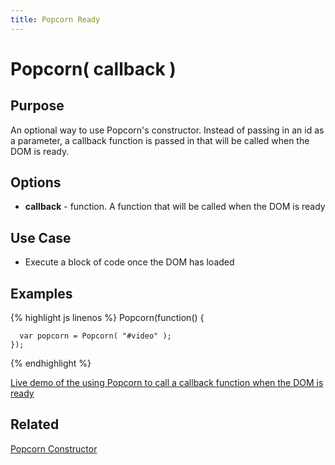 ```yaml
---
title: Popcorn Ready 
---
```

# Popcorn( callback ) #

## Purpose ##

An optional way to use Popcorn's constructor.  Instead of passing in an id as a parameter, a callback function is passed in that will be called when the DOM is ready.

## Options ##

* **callback** - function.  A function that will be called when the DOM is ready 

## Use Case ##

* Execute a block of code once the DOM has loaded 

## Examples ##

{% highlight js linenos %}
    Popcorn(function() {
      
      var popcorn = Popcorn( "#video" );
    });
{% endhighlight %}

[Live demo of the using Popcorn to call a callback function when the DOM is ready](http://jsfiddle.net/popcornjs/2eNJF/)

## Related ##

[Popcorn Constructor](/popcorn-docs/popcorn-constructor/)
